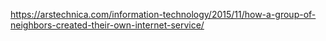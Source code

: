 https://arstechnica.com/information-technology/2015/11/how-a-group-of-neighbors-created-their-own-internet-service/
